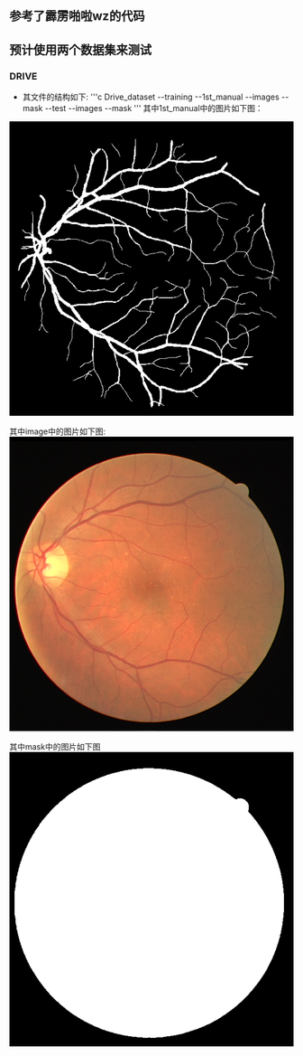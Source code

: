 ## 参考了霹雳啪啦wz的代码

## 预计使用两个数据集来测试

### DRIVE
+ 其文件的结构如下:
'''c
Drive_dataset
    --training
        --1st_manual
        --images
        --mask
    --test
        --images
        --mask
'''
其中1st_manual中的图片如下图：

<img src= "Drive_dataset/training/1st_manual/21_manual1.gif">

其中image中的图片如下图:
<img src ="Drive_dataset/training/images/21_training.tif">

其中mask中的图片如下图
<img src ="Drive_dataset/training/mask/21_training_mask.gif">
  